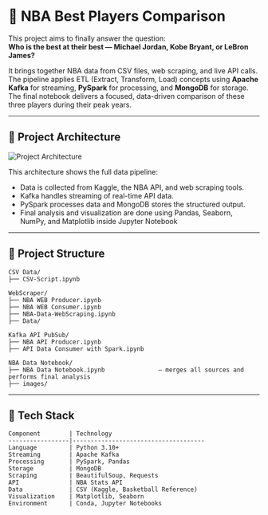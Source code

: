 
# 🏀 NBA Best Players Comparison 

This project aims to finally answer the question:  
**Who is the best at their best — Michael Jordan, Kobe Bryant, or LeBron James?**

It brings together NBA data from CSV files, web scraping, and live API calls. The pipeline applies ETL (Extract, Transform, Load) concepts using **Apache Kafka** for streaming, **PySpark** for processing, and **MongoDB** for storage. The final notebook delivers a focused, data-driven comparison of these three players during their peak years.

---

## 🧱 Project Architecture

![Project Architecture](NBA%20Data%20Notebook/images/Architecture.jpg)

This architecture shows the full data pipeline:

- Data is collected from Kaggle, the NBA API, and web scraping tools.
- Kafka handles streaming of real-time API data.
- PySpark processes data and MongoDB stores the structured output.
- Final analysis and visualization are done using Pandas, Seaborn, NumPy, and Matplotlib inside Jupyter Notebook

---

## 📁 Project Structure

```
CSV Data/
├── CSV-Script.ipynb                    

WebScraper/
├── NBA WEB Producer.ipynb                
├── NBA WEB Consumer.ipynb                
├── NBA-Data-WebScraping.ipynb
├── Data/                                 

Kafka API PubSub/
├── NBA API Producer.ipynb                
├── API Data Consumer with Spark.ipynb    

NBA Data Notebook/
├── NBA Data Notebook.ipynb               – merges all sources and performs final analysis
├── images/                               
```

---

## 🧰 Tech Stack

```
Component        | Technology
-----------------|-------------------------------------
Language         | Python 3.10+
Streaming        | Apache Kafka
Processing       | PySpark, Pandas
Storage          | MongoDB
Scraping         | BeautifulSoup, Requests
API              | NBA Stats API
Data             | CSV (Kaggle, Basketball Reference)
Visualization    | Matplotlib, Seaborn
Environment      | Conda, Jupyter Notebooks
```
